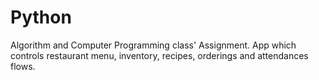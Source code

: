# Python

Algorithm and Computer Programming class' Assignment. App which controls restaurant menu, inventory, recipes, orderings and attendances flows.
